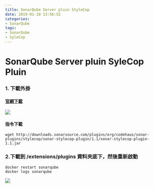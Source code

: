 ```yaml
---
title: SonarQube Server pluin StyleCop
date: 2019-01-18 13:56:52
categories:
- SonarQube
tags:
- SonarQube
- SyleCop
---
```


# SonarQube Server pluin SyleCop Pluin

### 1. 下載外掛

#### [官網下載](http://www.sonarplugins.com/stylecop)

![](https://i.imgur.com/RS5OUM4.png)

#### 指令下載

```
wget http://downloads.sonarsource.com/plugins/org/codehaus/sonar-plugins/stylecop/sonar-stylecop-plugin/1.1/sonar-stylecop-plugin-1.1.jar
```

### 2.下載到 /extensions/plugins 資料夾底下，然後重新啟動

```
docker restart sonarqube
docker logs sonarqube
```

![](https://i.imgur.com/nFq3qfv.png)
